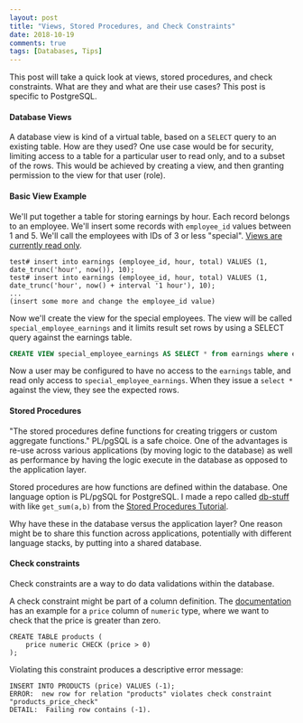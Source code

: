 ```yaml
---
layout: post
title: "Views, Stored Procedures, and Check Constraints"
date: 2018-10-19
comments: true
tags: [Databases, Tips]
---
```


This post will take a quick look at views, stored procedures, and check constraints. What are they and what are their use cases? This post is specific to PostgreSQL.

#### Database Views

A database view is kind of a virtual table, based on a `SELECT` query to an existing table. How are they used? One use case would be for security, limiting access to a table for a particular user to read only, and to a subset of the rows. This would be achieved by creating a view, and then granting permission to the view for that user (role).

#### Basic View Example

We'll put together a table for storing earnings by hour. Each record belongs to an employee. We'll insert some records with `employee_id` values between 1 and 5. We'll call the employees with IDs of 3 or less "special". [Views are currently read only](https://www.postgresql.org/docs/9.2/static/sql-createview.html).

```
test# insert into earnings (employee_id, hour, total) VALUES (1, date_trunc('hour', now()), 10);
test# insert into earnings (employee_id, hour, total) VALUES (1, date_trunc('hour', now() + interval '1 hour'), 10);
...
(insert some more and change the employee_id value)
```

Now we'll create the view for the special employees. The view will be called `special_employee_earnings` and it limits result set rows by using a SELECT query against the earnings table.

```sql
CREATE VIEW special_employee_earnings AS SELECT * from earnings where employee_id <= 3;
```

Now a user may be configured to have no access to the `earnings` table, and read only access to `special_employee_earnings`. When they issue a `select *` against the view, they see the expected rows.


#### Stored Procedures

"The stored procedures define functions for creating triggers or custom aggregate functions." PL/pgSQL is a safe choice. One of the advantages is re-use across various applications (by moving logic to the database) as well as performance by having the logic execute in the database as opposed to the application layer.

Stored procedures are how functions are defined within the database. One language option is PL/pgSQL for PostgreSQL. I made a repo called [db-stuff](https://github.com/andyatkinson/db-stuff) with like `get_sum(a,b)` from the [Stored Procedures Tutorial](http://www.postgresqltutorial.com/postgresql-stored-procedures/).

Why have these in the database versus the application layer? One reason might be to share this function across applications, potentially with different language stacks, by putting into a shared database.


#### Check constraints

Check constraints are a way to do data validations within the database.

A check constraint might be part of a column definition. The [documentation](https://www.postgresql.org/docs/9.4/static/ddl-constraints.html) has an example for a `price` column  of `numeric` type, where we want to check that the price is greater than zero.

```
CREATE TABLE products (
    price numeric CHECK (price > 0)
);
```

Violating this constraint produces a descriptive error message:

```
INSERT INTO PRODUCTS (price) VALUES (-1);
ERROR:  new row for relation "products" violates check constraint "products_price_check"
DETAIL:  Failing row contains (-1).
```
